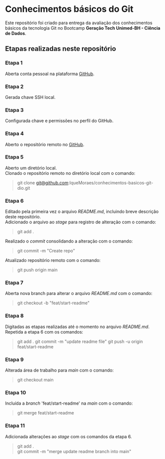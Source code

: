 # Conhecimentos básicos do Git
Este repositório foi criado para entrega da avaliação dos conhecimentos básicos da tecnologia Git no Bootcamp **Geração Tech Unimed-BH - Ciência de Dados**.  
  
  
## Etapas realizadas neste repositório

### Etapa 1
Aberta conta pessoal na plataforma [GitHub](https://github.com/).

### Etapa 2
Gerada chave SSH local.

### Etapa 3
Configurada chave e permissões no perfil do GitHub.

### Etapa 4
Aberto o repositório remoto no [GitHub](https://github.com/IqueMoraes/conhecimentos-basicos-git-dio).

### Etapa 5
Aberto um diretório local.  
Clonado o repositório remoto no diretório local com o comando:
> git clone git@github.com:IqueMoraes/conhecimentos-basicos-git-dio.git

### Etapa 6
Editado pela primeira vez o arquivo _README.md_, incluindo breve descrição deste repositório.  
Adicionado o arquivo ao _stage_ para registro de alteração com o comando:
> git add .

Realizado o _commit_ consolidando a alteração com o comando:
> git commit -m "Create repo"

Atualizado repositório remoto com o comando:
> git push origin main


### Etapa 7
Aberta nova branch para alterar o arquivo _README.md_ com o comando:
> git checkout -b "feat/start-readme"

### Etapa 8
Digitadas as etapas realizadas até o momento no arquivo _README.md_.
Repetida a etapa 6 com os comandos:
>git add .
>git commit -m "update readme file"
>git push -u origin feat/start-readme


### Etapa 9
Alterada área de trabalho para _main_ com o comando:
> git checkout main

### Etapa 10
Incluída a _branch_ 'feat/start-readme' na _main_ com o comando:
> git merge feat/start-readme

### Etapa 11
Adicionada alterações ao _stage_ com os comandos da etapa 6.
> git add .  
> git commit -m "merge update readme branch into main"






